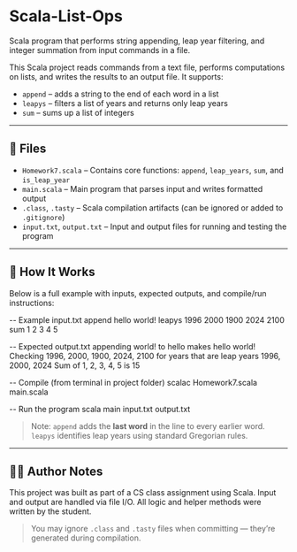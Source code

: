 # Scala-List-Ops
Scala program that performs string appending, leap year filtering, and integer summation from input commands in a file.

This Scala project reads commands from a text file, performs computations on lists, and writes the results to an output file. It supports:

- `append` – adds a string to the end of each word in a list
- `leapys` – filters a list of years and returns only leap years
- `sum` – sums up a list of integers

---

## 📁 Files

- `Homework7.scala` – Contains core functions: `append`, `leap_years`, `sum`, and `is_leap_year`
- `main.scala` – Main program that parses input and writes formatted output
- `.class`, `.tasty` – Scala compilation artifacts (can be ignored or added to `.gitignore`)
- `input.txt`, `output.txt` – Input and output files for running and testing the program

---

## 🚀 How It Works

Below is a full example with inputs, expected outputs, and compile/run instructions:

-- Example input.txt
append hello world!
leapys 1996 2000 1900 2024 2100
sum 1 2 3 4 5

-- Expected output.txt
appending world! to hello makes hello world!
Checking 1996, 2000, 1900, 2024, 2100 for years that are leap years 1996, 2000, 2024
Sum of 1, 2, 3, 4, 5 is 15

-- Compile (from terminal in project folder)
scalac Homework7.scala main.scala

-- Run the program
scala main input.txt output.txt


> Note: `append` adds the **last word** in the line to every earlier word. `leapys` identifies leap years using standard Gregorian rules.

---

## 🧑‍💻 Author Notes

This project was built as part of a CS class assignment using Scala. Input and output are handled via file I/O. All logic and helper methods were written by the student.

> You may ignore `.class` and `.tasty` files when committing — they’re generated during compilation.

